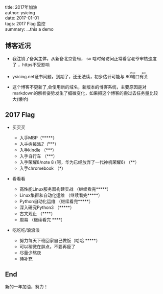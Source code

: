 title: 2017年加油  
author: ysicing  
date: 2017-01-01  
tags: 2017 Flag 监控   
summary: ...this a demo

## 博客近况
* 我注销了备案主体，从新备北京管局， so 啥时候访问正常看官老爷审核速度了  ，https不受影响  
* ysicing.net证书问题，到期了，还无法续，初步估计可能与
<ruby>80端口<rt>shuài</rt>有关<rt style="color:#000;">guo</rt></ruby>  

* 这个博客不更新了,会使用新的域名，新版本的博客系统，主要原因是对markdown的解析姿势发生了细微变化，如果把这个博客的搬过去任务量比较大(懒哈)  

## 2017 Flag

* 买买买  
	* 入手MBP（*****）  
	* 入手树莓派*2（****）  
	* 入手kindle （***）
	* 入手自行车	（***）
	* 入手荣耀8/note 8 (呵，华为已经放弃了一代神机荣耀6) （**）
	* 入手chromebook （*）

* 看看看  
	* 高性能Linux服务器构建实战 （继续看完*****）
	* Linux集群和自动化运维 （继续看完*****）
	* Python自动化运维 （继续看完*****）
	* 深入研究Python3 （*****）
	* 古文观止 （****）
	* 周易 （继续看完 ****）
	
* 吃吃吃/浪浪浪  
	* 努力每天下班回家自己做饭（哈哈 *****）
	* 可以稍微在胖点，不要再瘦了
	* 尽量少熬夜
	* 待补充  


## End

新的一年加油，努力！




